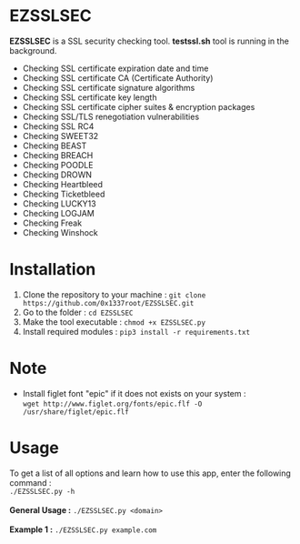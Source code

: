 # EZSSLSEC
**EZSSLSEC** is a SSL security checking tool. **testssl.sh** tool is running in the background.
* Checking SSL certificate expiration date and time
* Checking SSL certificate CA (Certificate Authority)
* Checking SSL certificate signature algorithms
* Checking SSL certificate key length
* Checking SSL certificate cipher suites & encryption packages
* Checking SSL/TLS renegotiation vulnerabilities
* Checking SSL RC4
* Checking SWEET32
* Checking BEAST
* Checking BREACH
* Checking POODLE
* Checking DROWN
* Checking Heartbleed
* Checking Ticketbleed
* Checking LUCKY13
* Checking LOGJAM
* Checking Freak
* Checking Winshock 
# Installation
1. Clone the repository to your machine : `git clone https://github.com/0x1337root/EZSSLSEC.git`
2. Go to the folder : `cd EZSSLSEC`
3. Make the tool executable : `chmod +x EZSSLSEC.py`
4. Install required modules : `pip3 install -r requirements.txt`
# Note
* Install figlet font "epic" if it does not exists on your system :<br> `wget http://www.figlet.org/fonts/epic.flf -O /usr/share/figlet/epic.flf`
# Usage
To get a list of all options and learn how to use this app, enter the following command :<br>
`./EZSSLSEC.py -h`<br><br>
**General Usage :** `./EZSSLSEC.py <domain>`<br><br>
**Example 1 :** `./EZSSLSEC.py example.com`<br>
